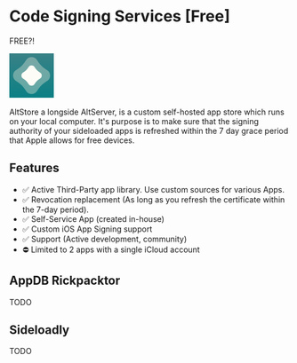 # Code Signing Services \[Free\]

FREE?!



![AltStore](../.gitbook/assets/altstore_80px.png)

AltStore a longside AltServer, is a custom self-hosted app store which runs on your local computer. It's purpose is to make sure that the signing authority of your sideloaded apps is refreshed within the 7 day grace period that Apple allows for free devices.‌

## **Features** <a id="features-4"></a>

* ✅ Active Third-Party app library. Use custom sources for various Apps.
* ✅ Revocation replacement \(As long as you refresh the certificate within the 7-day period\).
* ✅ Self-Service App \(created in-house\)
* ✅ Custom iOS App Signing support
* ✅ Support \(Active development, community\)
* ⛔ Limited to 2 apps with a single iCloud account



## AppDB Rickpacktor 

TODO

## Sideloadly 

TODO

